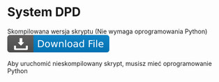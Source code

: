 # System DPD

Skompilowana wersja skryptu (Nie wymaga oprogramowania Python)
[![Download File](https://raw.githubusercontent.com/ChristianFJung/simple-github-buttons/master/DownloadFile.svg)](https://github.com/Robin91862/System-DPD/releases/download/1.0/System-firmy-kurierskiej-DPD.exe)

Aby uruchomić nieskompilowany skrypt, musisz mieć oprogramowanie Python
